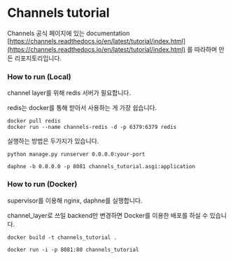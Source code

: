# Channels tutorial

Channels 공식 페이지에 있는 documentation
[https://channels.readthedocs.io/en/latest/tutorial/index.html](https://channels.readthedocs.io/en/latest/tutorial/index.html) 를 따라하며 만든 리포지토리입니다.

### How to run (Local)

channel layer를 위해 redis 서버가 필요합니다.


redis는 docker를 통해 받아서 사용하는 게 가장 쉽습니다.

```
docker pull redis
docker run --name channels-redis -d -p 6379:6379 redis
```


실행하는 방법은 두가지가 있습니다.


```
python manage.py runserver 0.0.0.0:your-port
```

```
daphne -b 0.0.0.0 -p 8081 channels_tutorial.asgi:application
```

### How to run (Docker)


supervisor를 이용해 nginx, daphne를 실행합니다.

channel_layer로 쓰일 backend만 변경하면 Docker를 이용한 배포를 하실 수 있습니다.


```
docker build -t channels_tutorial .

docker run -i -p 8081:80 channels_tutorial
```


